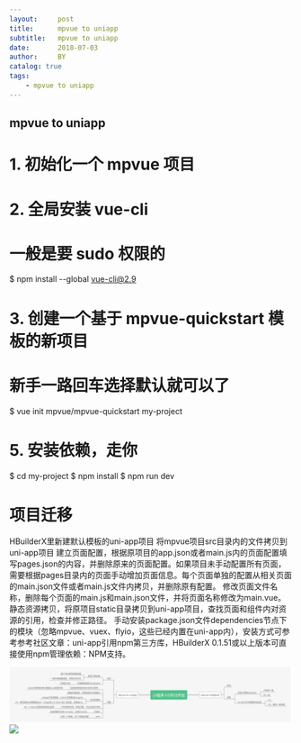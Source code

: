 ```yaml
---
layout:     post
title:      mpvue to uniapp
subtitle:   mpvue to uniapp
date:       2018-07-03
author:     BY
catalog: true
tags:
    - mpvue to uniapp
---
```



## mpvue to uniapp


# 1. 初始化一个 mpvue 项目

# 2. 全局安装 vue-cli
# 一般是要 sudo 权限的
$ npm install --global vue-cli@2.9

# 3. 创建一个基于 mpvue-quickstart 模板的新项目
# 新手一路回车选择默认就可以了
$ vue init mpvue/mpvue-quickstart my-project

# 5. 安装依赖，走你
$ cd my-project
$ npm install
$ npm run dev

# 项目迁移
HBuilderX里新建默认模板的uni-app项目
将mpvue项目src目录内的文件拷贝到uni-app项目
建立页面配置，根据原项目的app.json或者main.js内的页面配置填写pages.json的内容，并删除原来的页面配置。如果项目未手动配置所有页面，需要根据pages目录内的页面手动增加页面信息。每个页面单独的配置从相关页面的main.json文件或者main.js文件内拷贝，并删除原有配置。
修改页面文件名称，删除每个页面的main.js和main.json文件，并将页面名称修改为main.vue。
静态资源拷贝，将原项目static目录拷贝到uni-app项目，查找页面和组件内对资源的引用，检查并修正路径。
手动安装package.json文件dependencies节点下的模块（忽略mpvue、vuex、flyio，这些已经内置在uni-app内），安装方式可参考参考社区文章：uni-app引用npm第三方库，HBuilderX 0.1.51或以上版本可直接使用npm管理依赖：NPM支持。


![](https://github.com/saoman/saoman.github.io/blob/master/img/mpvue-to-uniapp.png)
![](http://ww4.sinaimg.cn/large/006tKfTcgy1fgrgbgf77aj308i02v748.jpg)

